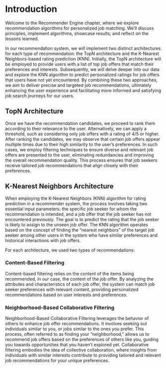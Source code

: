 # Introduction
Welcome to the Recommender Engine chapter, where we explore recommendation algorithms for personalized job matching. We’ll discuss principles, implement algorithms, showcase results, and reflect on the lessons learned.

In our recommendation system, we will implement two distinct architectures for each type of recommendation: the TopN architecture and the K-Nearest Neighbors-based rating prediction (KNN). Initially, the TopN architecture will be employed to provide users with a list of top job offers that match their preferences and interests. Subsequently, we will delve deeper into our data and explore the KNN algorithm to predict personalized ratings for job offers that users have not yet encountered. By combining these two approaches, we aim to deliver precise and targeted job recommendations, ultimately enhancing the user experience and facilitating more informed and satisfying job search journeys for our users.

## TopN Architecture
Once we have the recommendation candidates, we proceed to rank them according to their relevance to the user. Alternatively, we can apply a threshold, such as considering only job offers with a rating of 4/5 or higher. After ranking the candidates, we may observe that certain job offers appear multiple times due to their high similarity to the user’s preferences. In such cases, we employ filtering techniques to ensure diverse and relevant job offers are presented to the user, eliminating redundancies and improving the overall recommendation quality. This process ensures that job seekers receive tailored job recommendations that align closely with their preferences.

## K-Nearest Neighbors Architecture
When employing the K-Nearest Neighbors (KNN) algorithm for rating prediction in a recommender system, the process involves taking two essential input parameters: the specific job seeker for whom the recommendation is intended, and a job offer that the job seeker has not encountered previously. The goal is to predict the rating that the job seeker is likely to assign to the unseen job offer. The KNN algorithm operates based on the concept of finding the ”nearest neighbors” of the target job seeker among other users in the system who have similar preferences and historical interactions with job offers.

For each architecture, we used two types of recommendations:

### Content-Based Filtering
Content-based filtering relies on the content of the items being recommended, in our case, the content of the job offer. By analyzing the attributes and characteristics of each job offer, the system can match job seeker preferences with relevant content, providing personalized recommendations based on user interests and preferences.

### Neighborhood-Based Collaborative Filtering
Neighborhood-Based Collaborative Filtering leverages the behavior of others to enhance job offer recommendations. It involves seeking out individuals similar to you, or jobs similar to the ones you prefer. This process, often referred to as finding your ”neighborhood,” allows us to recommend job offers based on the preferences of others like you, guiding you towards opportunities that you haven’t explored yet. Collaborative filtering embodies the idea of collective collaboration, where insights from individuals with similar interests contribute to providing tailored and relevant job recommendations for your unique preferences.
